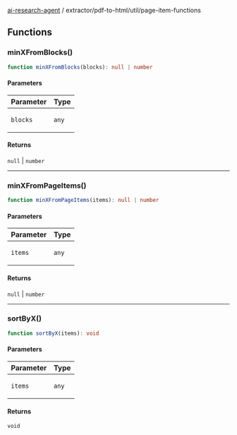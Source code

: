[ai-research-agent](../../../index.md) / extractor/pdf-to-html/util/page-item-functions

## Functions

### minXFromBlocks()

```ts
function minXFromBlocks(blocks): null | number
```

#### Parameters

<table>
<thead>
<tr>
<th>Parameter</th>
<th>Type</th>
</tr>
</thead>
<tbody>
<tr>
<td>

`blocks`

</td>
<td>

`any`

</td>
</tr>
</tbody>
</table>

#### Returns

`null` \| `number`

***

### minXFromPageItems()

```ts
function minXFromPageItems(items): null | number
```

#### Parameters

<table>
<thead>
<tr>
<th>Parameter</th>
<th>Type</th>
</tr>
</thead>
<tbody>
<tr>
<td>

`items`

</td>
<td>

`any`

</td>
</tr>
</tbody>
</table>

#### Returns

`null` \| `number`

***

### sortByX()

```ts
function sortByX(items): void
```

#### Parameters

<table>
<thead>
<tr>
<th>Parameter</th>
<th>Type</th>
</tr>
</thead>
<tbody>
<tr>
<td>

`items`

</td>
<td>

`any`

</td>
</tr>
</tbody>
</table>

#### Returns

`void`
